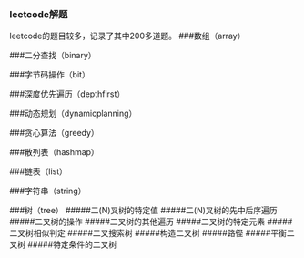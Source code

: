 ### leetcode解题

leetcode的题目较多，记录了其中200多道题。
###数组（array）

###二分查找（binary）

###字节码操作（bit）

###深度优先遍历（depthfirst）

###动态规划（dynamicplanning）

###贪心算法（greedy）

###散列表（hashmap）

###链表（list）

###字符串（string）

###树（tree）
#####二(N)叉树的特定值
#####二(N)叉树的先中后序遍历
#####二叉树的操作
#####二叉树的其他遍历
#####二叉树的特定元素
#####二叉树相似判定
#####二叉搜索树
#####构造二叉树
#####路径
#####平衡二叉树
#####特定条件的二叉树